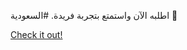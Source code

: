 اطلبه الآن واستمتع بتجربة فريدة. #السعودية 🎉

[Check it out!](https://www.facebook.com/share/17TW2PL6Tj/)
